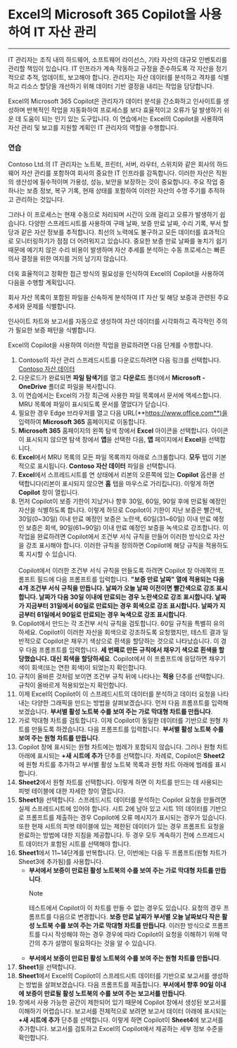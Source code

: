 
# Excel의 Microsoft 365 Copilot을 사용하여 IT 자산 관리
---
IT 관리자는 조직 내의 하드웨어, 소프트웨어 라이선스, 기타 자산의 대규모 인벤토리를 관리할 책임이 있습니다. IT 인프라가 계속 작동하고 규정을 준수하도록 각 자산을 정기적으로 추적, 업데이트, 보고해야 합니다. 관리자는 자산 데이터를 분석하고 격차를 식별하고 리소스 할당을 개선하기 위해 데이터 기반 결정을 내리는 작업을 담당합니다.

Excel의 Microsoft 365 Copilot은 관리자가 데이터 분석을 간소화하고 인사이트를 생성하며 반복적인 작업을 자동화하여 프로세스를 보다 효율적이고 오류가 덜 발생하기 쉬운 데 도움이 되는 인기 있는 도구입니다. 이 연습에서는 Excel의 Copilot을 사용하여 자산 관리 및 보고를 지원할 계획인 IT 관리자의 역할을 수행합니다.

### 연습

Contoso Ltd.의 IT 관리자는 노트북, 프린터, 서버, 라우터, 스위치와 같은 회사의 하드웨어 자산 관리를 포함하여 회사의 중요한 IT 인프라를 감독합니다. 이러한 자산은 직원의 생산성에 필수적이며 가용성, 성능, 보안을 보장하는 것이 중요합니다. 주요 작업 중 하나는 보증 정보, 복구 기록, 현재 상태를 포함하여 이러한 자산의 수명 주기를 추적하고 관리하는 것입니다.

그러나 이 프로세스는 현재 수동으로 처리되며 시간이 오래 걸리고 오류가 발생하기 쉽습니다. 다양한 스프레드시트를 사용하여 구매 날짜, 보증 만료 날짜, 수리 기록, 부서 할당과 같은 자산 정보를 추적합니다. 최선의 노력에도 불구하고 모든 데이터를 효과적으로 모니터링하기가 점점 더 어려워지고 있습니다. 중요한 보증 만료 날짜를 놓치기 쉽기 때문에 예기치 않은 수리 비용이 발생하며 자산 추세를 분석하는 수동 프로세스는 빠른 의사 결정을 위한 여지를 거의 남기지 않습니다.

더욱 효율적이고 정확한 접근 방식의 필요성을 인식하여 Excel의 Copilot을 사용하여 다음을 수행할 계획입니다.

회사 자산 목록이 포함된 파일을 신속하게 분석하여 IT 자산 및 해당 보증과 관련된 주요 추세와 문제를 식별합니다.

인사이트 차트와 보고서를 자동으로 생성하여 자산 데이터를 시각화하고 즉각적인 주의가 필요한 보증 패턴을 식별합니다.

Excel의 Copilot을 사용하여 이러한 작업을 완료하려면 다음 단계를 수행합니다.

1. Contoso의 자산 관리 스프레드시트를 다운로드하려면 다음 링크를 선택합니다. [Contoso 자산 데이터](https://go.microsoft.com/fwlink/?linkid=2320505)
1. 다운로드가 완료되면 **파일 탐색기**를 열고 **다운로드** 폴더에서 **Microsoft - OneDrive** 폴더로 파일을 복사합니다.
1. 이 연습에서는 Excel의 가장 최근에 사용한 파일 목록에서 문서에 액세스합니다. MRU 목록에 파일이 표시되도록 문서를 열었다가 닫습니다. 
1. 필요한 경우 Edge 브라우저를 열고 다음 URL(**https://www.office.com**)을 입력하여 **Microsoft 365** 홈페이지로 이동합니다.  
1. **Microsoft 365** 홈페이지의 왼쪽 탐색 창에서 **Excel** 아이콘을 선택합니다. 아이콘이 표시되지 않으면 탐색 창에서 **앱**을 선택한 다음, **앱** 페이지에서 **Excel**을 선택합니다.
1. **Excel**에서 MRU 목록의 모든 파일 목록까지 아래로 스크롤합니다. **모두** 탭이 기본적으로 표시됩니다. **Contoso 자산 데이터** 파일을 선택합니다.
1. **Excel**에서 스프레드시트를 연 상태에서 리본의 오른쪽에 있는 **Copilot** 옵션을 선택합니다(리본이 표시되지 않으면 **홈** 탭을 마우스로 가리킵니다). 이렇게 하면 **Copilot** 창이 열립니다. 
1. 먼저 Copilot이 보증 기한이 지났거나 향후 30일, 60일, 90일 후에 만료될 예정인 자산을 식별하도록 합니다. 이렇게 하므로 Copilot이 기한이 지난 보증은 빨간색, 30일(0~30일) 이내 만료 예정인 보증은 노란색, 60일(31~60일) 이내 만료 예정인 보증은 회색, 90일(61~90일) 이내 만료 예정인 보증을 녹색으로 강조합니다. 이 작업을 완료하려면 Copilot에서 조건부 서식 규칙을 만들어 이러한 방식으로 자산을 강조 표시해야 합니다. 이러한 규칙을 정의하면 Copilot에 해당 규칙을 적용하도록 지시할 수 있습니다. <br><br>Copilot에서 이러한 조건부 서식 규칙을 만들도록 하려면 Copilot 창 아래쪽의 프롬프트 필드에 다음 프롬프트를 입력합니다. **"보증 만료 날짜" 열에 적용되는 다음 4개 조건부 서식 규칙을 만듭니다. 날짜가 오늘 날짜 이전이면 빨간색으로 강조 표시합니다. 날짜가 다음 30일 이내에 만료되는 경우 노란색으로 강조 표시합니다.  날짜가 지금부터 31일에서 60일로 만료되는 경우 회색으로 강조 표시합니다. 날짜가 지금부터 61일에서 90일로 만료되는 경우 녹색으로 강조 표시합니다**.
1. Copilot에서 만드는 각 조건부 서식 규칙을 검토합니다. 60일 규칙을 특별히 유의하세요. Copilot이 이러한 자산을 회색으로 강조하도록 요청했지만, 테스트 결과 일반적으로 Copilot은 채우기 색상으로 흰색을 할당하는 것으로 나타났습니다. 이 경우 다음 프롬프트를 입력합니다. **세 번째로 만든 규칙에서 채우기 색으로 흰색을 할당했습니다. 대신 회색을 할당하세요**. Copilot에서 이 프롬프트에 응답하면 채우기 색이 회색(또는 연한 회색)이 되었는지 확인합니다.
1. 규칙이 올바른 것처럼 보이면 조건부 규칙 뒤에 나타나는 **적용** 단추를 선택합니다. 규칙이 올바르게 적용되었는지 확인합니다.
1. 이제 Excel의 Copilot이 이 스프레드시트의 데이터를 분석하고 데이터 요청을 나타내는 다양한 그래픽을 만드는 방법을 살펴보겠습니다. 먼저 다음 프롬프트를 입력해 보겠습니다. **부서별 활성 노트북 수를 보여 주는 가로 막대형 차트를 만듭니다**.
1. 가로 막대형 차트를 검토합니다. 이제 Copilot이 동일한 데이터를 기반으로 원형 차트를 만들도록 하겠습니다. 다음 프롬프트를 입력합니다. **부서별 활성 노트북 수를 보여 주는 원형 차트를 만듭니다**.
1. Copilot 창에 표시되는 원형 차트에는 범례가 포함되지 않습니다. 그러나 원형 차트 아래에 표시되는 **+새 시트에 추가** 단추를 선택합니다. 차례로, Copilot은 **Sheet2**에 원형 차트를 추가하고 부서별 활성 노트북 목록과 원형 차트 아래에 범례를 표시합니다. 
1. **Sheet2**에서 원형 차트를 선택합니다. 이렇게 하면 이 차트를 만드는 데 사용되는 피벗 테이블에 대한 자세한 창이 열립니다. 
1. **Sheet1**을 선택합니다. 스프레드시트 데이터를 분석하는 Copilot 요청을 만들려면 실제 스프레드시트에 있어야 합니다. 시트 2에 남아 있고 시트 1의 데이터를 기반으로 프롬프트를 제출하는 경우 Copilot에 오류 메시지가 표시되는 경우가 있습니다. 또한 현재 시트의 피벗 테이블에 있는 제한된 데이터가 있는 경우 프롬프트 요청을 완료하는 방법에 대한 지침을 제공합니다. 두 경우 모두 계속하기 전에 스프레드시트 데이터가 포함된 시트를 선택해야 합니다. 
1. **Sheet1**에서 11~14단계를 반복합니다. 단, 이번에는 다음 두 프롬프트(원형 차트가 Sheet3에 추가됨)를 사용합니다.
   - **부서에서 보증이 만료된 활성 노트북의 수를 보여 주는 가로 막대형 차트를 만듭니다**. 
      > [!NOTE]
      > 테스트에서 Copilot이 이 차트를 만들 수 없는 경우도 있습니다. 요청의 경우 프롬프트를 다음으로 변경합니다. **보증 만료 날짜가 부서별 오늘 날짜보다 작은 활성 노트북 수를 보여 주는 가로 막대형 차트를 만듭니다**. 이러한 방식으로 프롬프트를 다시 작성해야 하는 경우 경우에 따라 Copilot이 요청을 이해하기 위해 약간의 추가 설명이 필요하다는 것을 알 수 있습니다.
   - **부서에서 보증이 만료된 활성 노트북의 수를 보여 주는 원형 차트를 만듭니다**.
1. **Sheet1**을 선택합니다.
1. **Sheet1**에서 Excel의 Copilot이 스프레드시트 데이터를 기반으로 보고서를 생성하는 방법을 살펴보겠습니다. 다음 프롬프트를 제출합니다. **부서에서 향후 90일 이내에 보증이 만료될 활성 노트북의 수를 보여 주는 보고서를 만듭니다**.
1. 창에서 사용 가능한 공간이 제한되어 있기 때문에 Copilot 창에서 생성된 보고서를 이해하기 어렵습니다. 보고서를 전체적으로 보려면 보고서 데이터 아래에 표시되는 **+새 시트에 추가** 단추를 선택합니다. 이렇게 하면 Copilot이 **Sheet4**에 보고서를 추가합니다. 보고서를 검토하고 Excel의 Copilot에서 제공하는 세부 정보 수준을 확인합니다. 
